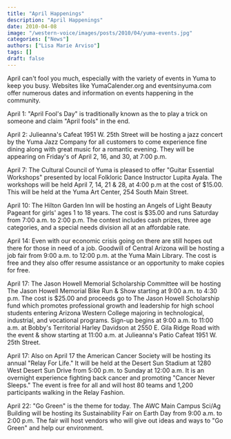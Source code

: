 ```yaml
---
title: "April Happenings"
description: "April Happenings"
date: 2010-04-08
image: "/western-voice/images/posts/2010/04/yuma-events.jpg"
categories: ["News"]
authors: ["Lisa Marie Arviso"]
tags: []
draft: false
---
```

April can't fool you much, especially with the variety of events in Yuma to keep you busy. Websites like YumaCalender.org and eventsinyuma.com offer numerous dates and information on events happening in the community.

April 1: "April Fool's Day" is traditionally known as the to play a trick on someone and claim "April fools" in the end.

April 2: Julieanna's Cafeat 1951 W. 25th Street will be hosting a jazz concert by the Yuma Jazz Company for all customers to come experience fine dining along with great music for a romantic evening. They will be appearing on Friday's of April 2, 16, and 30, at 7:00 p.m.

April 7: The Cultural Council of Yuma is pleased to offer "Guitar Essential Workshops" presented by local Folkloric Dance Instructor Lupita Ayala. The workshops will be held April 7, 14, 21 & 28, at 4:00 p.m at the cost of $15.00. This will be held at the Yuma Art Center, 254 South Main Street.

April 10: The Hilton Garden Inn will be hosting an Angels of Light Beauty Pageant for girls' ages 1 to 18 years. The cost is $35.00 and runs Saturday from 7:00 a.m. to 2:00 p.m. The contest includes cash prizes, three age categories, and a special needs division all at an affordable rate.

April 14: Even with our economic crisis going on there are still hopes out there for those in need of a job. Goodwill of Central Arizona will be hosting a job fair from 9:00 a.m. to 12:00 p.m. at the Yuma Main Library. The cost is free and they also offer resume assistance or an opportunity to make copies for free.

April 17: The Jason Howell Memorial Scholarship Committee will be hosting The Jason Howell Memorial Bike Run & Show starting at 9:00 a.m. to 4:30 p.m. The cost is $25.00 and proceeds go to The Jason Howell Scholarship fund which promotes professional growth and leadership for high school students entering Arizona Western College majoring in technological, industrial, and vocational programs. Sign-up begins at 9:00 a.m. to 11:00 a.m. at Bobby's Territorial Harley Davidson at 2550 E. Gila Ridge Road with the event & show starting at 11:00 a.m. at Julieanna's Patio Cafeat 1951 W. 25th Street.

April 17: Also on April 17 the American Cancer Society will be hosting its annual "Relay For Life." It will be held at the Desert Sun Stadium at 1280 West Desert Sun Drive from 5:00 p.m. to Sunday at 12:00 a.m. It is an overnight experience fighting back cancer and promoting "Cancer Never Sleeps." The event is free for all and will host 80 teams and 1,200 participants walking in the Relay Fashion.

April 22: "Go Green" is the theme for today. The AWC Main Campus Sci/Ag Building will be hosting its Sustainability Fair on Earth Day from 9:00 a.m. to 2:00 p.m. The fair will host vendors who will give out ideas and ways to "Go Green" and help our environment.